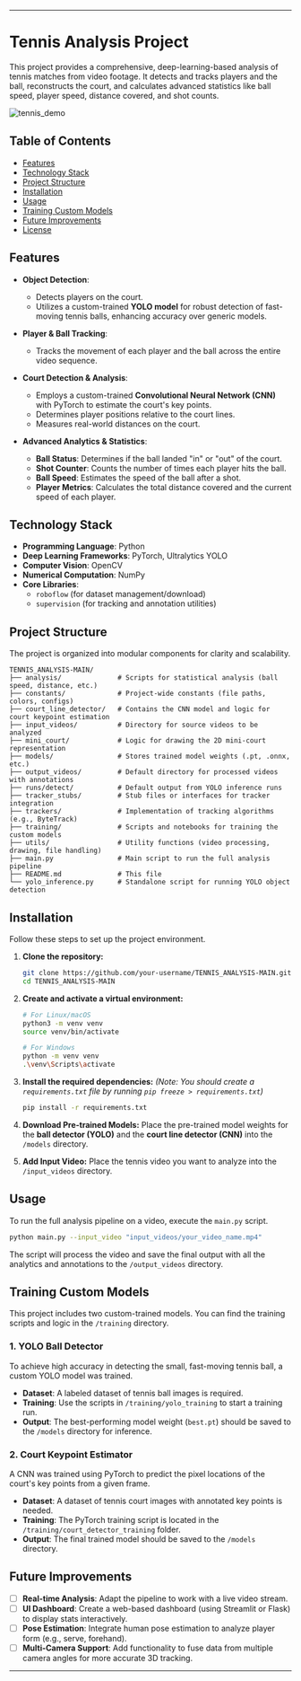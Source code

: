 
---

# Tennis Analysis Project

This project provides a comprehensive, deep-learning-based analysis of tennis matches from video footage. It detects and tracks players and the ball, reconstructs the court, and calculates advanced statistics like ball speed, player speed, distance covered, and shot counts.

![tennis_demo](https://github.com/user-attachments/assets/69101b00-c3d8-41f4-9da2-9478eae0936a)


## Table of Contents
- [Features](#features)
- [Technology Stack](#technology-stack)
- [Project Structure](#project-structure)
- [Installation](#installation)
- [Usage](#usage)
- [Training Custom Models](#training-custom-models)
- [Future Improvements](#future-improvements)
- [License](#license)

## Features

- **Object Detection**:
  - Detects players on the court.
  - Utilizes a custom-trained **YOLO model** for robust detection of fast-moving tennis balls, enhancing accuracy over generic models.

- **Player & Ball Tracking**:
  - Tracks the movement of each player and the ball across the entire video sequence.

- **Court Detection & Analysis**:
  - Employs a custom-trained **Convolutional Neural Network (CNN)** with PyTorch to estimate the court's key points.
  - Determines player positions relative to the court lines.
  - Measures real-world distances on the court.

- **Advanced Analytics & Statistics**:
  - **Ball Status**: Determines if the ball landed "in" or "out" of the court.
  - **Shot Counter**: Counts the number of times each player hits the ball.
  - **Ball Speed**: Estimates the speed of the ball after a shot.
  - **Player Metrics**: Calculates the total distance covered and the current speed of each player.

## Technology Stack
- **Programming Language**: Python
- **Deep Learning Frameworks**: PyTorch, Ultralytics YOLO
- **Computer Vision**: OpenCV
- **Numerical Computation**: NumPy
- **Core Libraries**:
  - `roboflow` (for dataset management/download)
  - `supervision` (for tracking and annotation utilities)

## Project Structure
The project is organized into modular components for clarity and scalability.

```
TENNIS_ANALYSIS-MAIN/
├── analysis/              # Scripts for statistical analysis (ball speed, distance, etc.)
├── constants/             # Project-wide constants (file paths, colors, configs)
├── court_line_detector/   # Contains the CNN model and logic for court keypoint estimation
├── input_videos/          # Directory for source videos to be analyzed
├── mini_court/            # Logic for drawing the 2D mini-court representation
├── models/                # Stores trained model weights (.pt, .onnx, etc.)
├── output_videos/         # Default directory for processed videos with annotations
├── runs/detect/           # Default output from YOLO inference runs
├── tracker_stubs/         # Stub files or interfaces for tracker integration
├── trackers/              # Implementation of tracking algorithms (e.g., ByteTrack)
├── training/              # Scripts and notebooks for training the custom models
├── utils/                 # Utility functions (video processing, drawing, file handling)
├── main.py                # Main script to run the full analysis pipeline
├── README.md              # This file
└── yolo_inference.py      # Standalone script for running YOLO object detection
```

## Installation

Follow these steps to set up the project environment.

1.  **Clone the repository:**
    ```sh
    git clone https://github.com/your-username/TENNIS_ANALYSIS-MAIN.git
    cd TENNIS_ANALYSIS-MAIN
    ```

2.  **Create and activate a virtual environment:**
    ```sh
    # For Linux/macOS
    python3 -m venv venv
    source venv/bin/activate

    # For Windows
    python -m venv venv
    .\venv\Scripts\activate
    ```

3.  **Install the required dependencies:**
    *(Note: You should create a `requirements.txt` file by running `pip freeze > requirements.txt`)*
    ```sh
    pip install -r requirements.txt
    ```

4.  **Download Pre-trained Models:**
    Place the pre-trained model weights for the **ball detector (YOLO)** and the **court line detector (CNN)** into the `/models` directory.

5.  **Add Input Video:**
    Place the tennis video you want to analyze into the `/input_videos` directory.

## Usage

To run the full analysis pipeline on a video, execute the `main.py` script.

```sh
python main.py --input_video "input_videos/your_video_name.mp4"
```
The script will process the video and save the final output with all the analytics and annotations to the `/output_videos` directory.

## Training Custom Models

This project includes two custom-trained models. You can find the training scripts and logic in the `/training` directory.

### 1. YOLO Ball Detector
To achieve high accuracy in detecting the small, fast-moving tennis ball, a custom YOLO model was trained.

- **Dataset**: A labeled dataset of tennis ball images is required.
- **Training**: Use the scripts in `/training/yolo_training` to start a training run.
- **Output**: The best-performing model weight (`best.pt`) should be saved to the `/models` directory for inference.

### 2. Court Keypoint Estimator
A CNN was trained using PyTorch to predict the pixel locations of the court's key points from a given frame.

- **Dataset**: A dataset of tennis court images with annotated key points is needed.
- **Training**: The PyTorch training script is located in the `/training/court_detector_training` folder.
- **Output**: The final trained model should be saved to the `/models` directory.

## Future Improvements
- [ ] **Real-time Analysis**: Adapt the pipeline to work with a live video stream.
- [ ] **UI Dashboard**: Create a web-based dashboard (using Streamlit or Flask) to display stats interactively.
- [ ] **Pose Estimation**: Integrate human pose estimation to analyze player form (e.g., serve, forehand).
- [ ] **Multi-Camera Support**: Add functionality to fuse data from multiple camera angles for more accurate 3D tracking.

---
